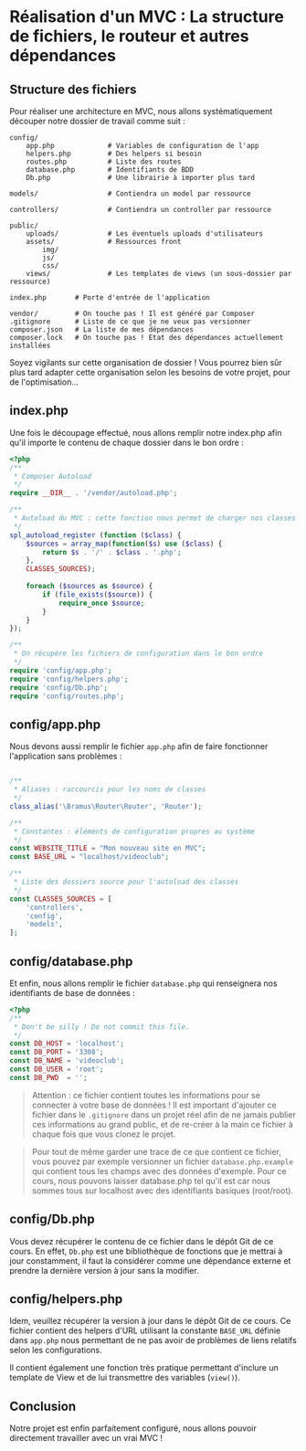 # Réalisation d'un MVC : La structure de fichiers, le routeur et autres dépendances

## Structure des fichiers

Pour réaliser une architecture en MVC, nous allons systématiquement découper notre dossier de travail comme suit :

```
config/
    app.php             # Variables de configuration de l'app
    helpers.php         # Des helpers si besoin
    routes.php          # Liste des routes
    database.php        # Identifiants de BDD
    Db.php              # Une librairie à importer plus tard

models/                 # Contiendra un model par ressource

controllers/            # Contiendra un controller par ressource

public/
    uploads/            # Les éventuels uploads d'utilisateurs
    assets/             # Ressources front
        img/
        js/
        css/
    views/              # Les templates de views (un sous-dossier par ressource)

index.php       # Porte d'entrée de l'application

vendor/         # On touche pas ! Il est généré par Composer
.gitignore      # Liste de ce que je ne veux pas versionner
composer.json   # La liste de mes dépendances
composer.lock   # On touche pas ! Etat des dépendances actuellement installées
```

Soyez vigilants sur cette organisation de dossier ! Vous pourrez bien sûr plus tard adapter cette organisation selon les besoins de votre projet, pour de l'optimisation...

## index.php

Une fois le découpage effectué, nous allons remplir notre index.php afin qu'il importe le contenu de chaque dossier dans le bon ordre :

```php
<?php
/**
 * Composer Autoload
 */
require __DIR__ . '/vendor/autoload.php';

/**
 * Autoload du MVC : cette fonction nous permet de charger nos classes dynamiquement au moment précis où on en a besoin, plutôt que de charger toutes nos classes d'un seul coup. On passe en argument "CLASSES_SOURCES" qui est une constante qui est définie dans app.php
 */
spl_autoload_register (function ($class) {
    $sources = array_map(function($s) use ($class) {
        return $s . '/' . $class . '.php';
    },
    CLASSES_SOURCES);
    
    foreach ($sources as $source) {
        if (file_exists($source)) {
            require_once $source;
        } 
    } 
});

/**
 * On récupère les fichiers de configuration dans le bon ordre
 */
require 'config/app.php';
require 'config/helpers.php';
require 'config/Db.php';
require 'config/routes.php';
```

## config/app.php

Nous devons aussi remplir le fichier `app.php` afin de faire fonctionner l'application sans problèmes :

```php

/**
 * Aliases : raccourcis pour les noms de classes
 */
class_alias('\Bramus\Router\Router', 'Router');

/**
 * Constantes : éléments de configuration propres au système
 */
const WEBSITE_TITLE = "Mon nouveau site en MVC";
const BASE_URL = "localhost/videoclub";

/**
 * Liste des dossiers source pour l'autoload des classes
 */
const CLASSES_SOURCES = [
    'controllers',
    'config',
    'models',
];
```

## config/database.php
Et enfin, nous allons remplir le fichier `database.php` qui renseignera nos identifiants de base de données :
```php
<?php
/**
 * Don't be silly ! Do not commit this file.
 */
const DB_HOST = 'localhost';
const DB_PORT = '3308';
const DB_NAME = 'videoclub';
const DB_USER = 'root';
const DB_PWD  = '';
```

> Attention : ce fichier contient toutes les informations pour se connecter à votre base de données ! Il est important d'ajouter ce fichier dans le `.gitignore` dans un projet réel afin de ne jamais publier ces informations au grand public, et de re-créer à la main ce fichier à chaque fois que vous clonez le projet.

> Pour tout de même garder une trace de ce que contient ce fichier, vous pouvez par exemple versionner un fichier `database.php.example` qui contient tous les champs avec des données d'exemple. Pour ce cours, nous pouvons laisser database.php tel qu'il est car nous sommes tous sur localhost avec des identifiants basiques (root/root).

## config/Db.php

Vous devez récupérer le contenu de ce fichier dans le dépôt Git de ce cours. En effet, `Db.php` est une bibliothèque de fonctions que je mettrai à jour constamment, il faut la considérer comme une dépendance externe et prendre la dernière version à jour sans la modifier.

## config/helpers.php

Idem, veuillez récupérer la version à jour dans le dépôt Git de ce cours.
Ce fichier contient des helpers d'URL utilisant la constante `BASE_URL` définie dans `app.php` nous permettant de ne pas avoir de problèmes de liens relatifs selon les configurations.

Il contient également une fonction très pratique permettant d'inclure un template de View et de lui transmettre des variables (`view()`).

## Conclusion 

Notre projet est enfin parfaitement configuré, nous allons pouvoir directement travailler avec un vrai MVC !